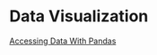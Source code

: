 # Data Visualization

[Accessing Data With Pandas](https://github.com/AbhishekKumar4/Data-Visualization/tree/master/Accessing_data_using_pandas)
